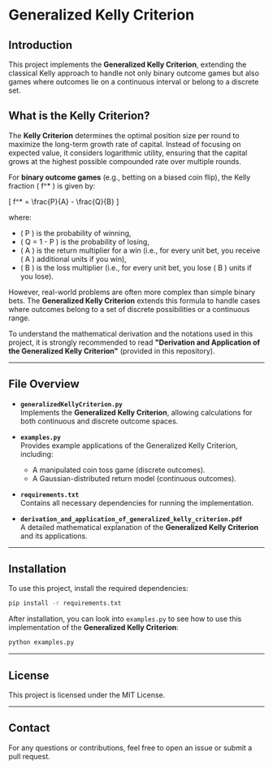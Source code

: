 # Generalized Kelly Criterion

## Introduction

This project implements the **Generalized Kelly Criterion**, extending the classical Kelly approach to handle not only binary outcome games but also games where outcomes lie on a continuous interval or belong to a discrete set.

## What is the Kelly Criterion?

The **Kelly Criterion** determines the optimal position size per round to maximize the long-term growth rate of capital. Instead of focusing on expected value, it considers logarithmic utility, ensuring that the capital grows at the highest possible compounded rate over multiple rounds.

For **binary outcome games** (e.g., betting on a biased coin flip), the Kelly fraction \( f^* \) is given by:

\[
f^* = \frac{P}{A} - \frac{Q}{B}
\]

where:

- \( P \) is the probability of winning,
- \( Q = 1 - P \) is the probability of losing,
- \( A \) is the return multiplier for a win (i.e., for every unit bet, you receive \( A \) additional units if you win),
- \( B \) is the loss multiplier (i.e., for every unit bet, you lose \( B \) units if you lose).

However, real-world problems are often more complex than simple binary bets. The **Generalized Kelly Criterion** extends this formula to handle cases where outcomes belong to a set of discrete possibilities or a continuous range.

To understand the mathematical derivation and the notations used in this project, it is strongly recommended to read **"Derivation and Application of the Generalized Kelly Criterion"** (provided in this repository).

---

## File Overview

- **`generalizedKellyCriterion.py`**  
  Implements the **Generalized Kelly Criterion**, allowing calculations for both continuous and discrete outcome spaces.

- **`examples.py`**  
  Provides example applications of the Generalized Kelly Criterion, including:  
  - A manipulated coin toss game (discrete outcomes).  
  - A Gaussian-distributed return model (continuous outcomes).

- **`requirements.txt`**  
  Contains all necessary dependencies for running the implementation.

- **`derivation_and_application_of_generalized_kelly_criterion.pdf`**  
  A detailed mathematical explanation of the **Generalized Kelly Criterion** and its applications.

---

## Installation

To use this project, install the required dependencies:

```bash
pip install -r requirements.txt
```

After installation, you can look into `examples.py` to see how to use this implementation of the **Generalized Kelly Criterion**:

```bash
python examples.py
```

---

## License

This project is licensed under the MIT License.

---

## Contact

For any questions or contributions, feel free to open an issue or submit a pull request.
